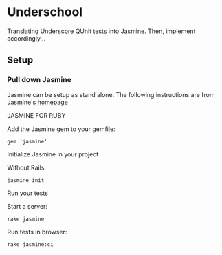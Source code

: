 # Underschool

Translating Underscore QUnit tests into Jasmine. Then, implement accordingly...

## Setup

### Pull down Jasmine

Jasmine can be setup as stand alone.
The following instructions are from [Jasmine's homepage](https://jasmine.github.io/pages/getting_started.html)

  JASMINE FOR RUBY

  Add the Jasmine gem to your gemfile:

  `gem 'jasmine'`

  Initialize Jasmine in your project

  Without Rails:

  `jasmine init`

  Run your tests

  Start a server:

  `rake jasmine`

  Run tests in browser:

  `rake jasmine:ci`
